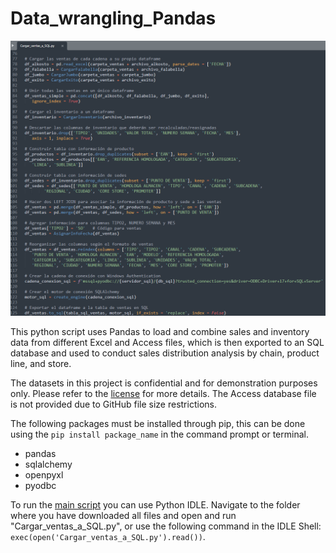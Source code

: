 # Data_wrangling_Pandas

![Image](./Data-wrangling-Pandas.PNG)

This python script uses Pandas to load and combine sales and inventory data from different Excel and Access files, which is then exported to an SQL database and used to conduct sales distribution analysis by chain, product line, and store.

The datasets in this project is confidential and for demonstration purposes only. Please refer to the [license](./LICENSE) for more details. The Access database file is not provided due to GitHub file size restrictions.

The following packages must be installed through pip, this can be done using the `pip install package_name` in the command prompt or terminal.

- pandas
- sqlalchemy
- openpyxl
- pyodbc

To run the [main script](./Cargar_ventas_a_SQL.py) you can use Python IDLE. Navigate to the folder where you have downloaded all files and open and run "Cargar_ventas_a_SQL.py", or use the following command in the IDLE Shell: `exec(open('Cargar_ventas_a_SQL.py').read())`.
